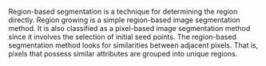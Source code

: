 Region-based segmentation is a technique for determining the region directly. Region growing is a simple region-based image segmentation method. It is also classified as a pixel-based image segmentation method since it involves the selection of initial seed points. The region-based segmentation method looks for similarities between adjacent pixels. That is, pixels that possess similar attributes are grouped into unique regions. 
